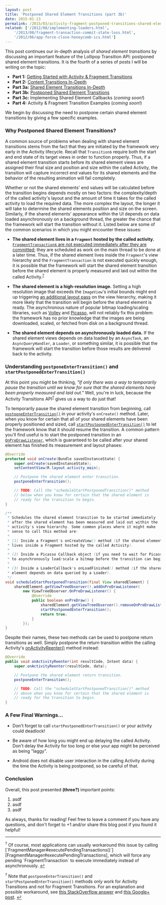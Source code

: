 ```yaml
---
layout: post
title: 'Postponed Shared Element Transitions (part 3b)'
date: 2015-01-13
permalink: /2015/03/activity-fragment-postponed-transitions-shared-element-callbacks-part3b.html
related: ['/2012/08/implementing-loaders.html',
    '/2013/08/fragment-transaction-commit-state-loss.html',
    '/2012/06/app-force-close-honeycomb-ics.html']
---
```


This post continues our in-depth analysis of _shared element transitions_ by discussing an important feature of the Lollipop Transition API: postponed shared element transitions. It is the fourth of a series of posts I will be writing on the topic:

* **Part 1:** [Getting Started with Activity & Fragment Transitions][part1]
* **Part 2:** [Content Transitions In-Depth][part2]
* **Part 3a:** [Shared Element Transitions In-Depth][part3a]
* **Part 3b:** [Postponed Shared Element Transitions][part3b]
* **Part 3c:** Implementing Shared Element Callbacks (_coming soon!_)
* **Part 4:** Activity & Fragment Transition Examples (_coming soon!_)

We begin by discussing the need to postpone certain shared element transitions by giving a few specific examples.

### Why Postponed Shared Element Transitions?

<!--morestart-->

A common source of problems when dealing with shared element transitions stems from the fact that they are initiated by the framework very early in the Activity lifecycle. Recall that `Transition`s require both the start and end state of its target views in order to function properly. Thus, if a shared element transition starts before its shared element views are assigned their final size and position and size within the called Activity, the transition will capture incorrect end values for its shared elements and the behavior of the resulting animation will fail completely.

Whether or not the shared elements' end values will be calculated before the transition begins depends mostly on two factors: the complexity/depth of the called activity's layout and the amount of time it takes for the called activity to load the required data. The more complex the layout, the longer it will take to determine the shared elements position and size on the screen. Similarly, if the shared elements' appearance within the UI depends on data loaded asynchronously on a background thread, the greater the chance that the framework will start the transition without it. Listed below are some of the common scenarios in which you might encounter these issues:

<!--more-->

* **The shared element lives in a `Fragment` hosted by the called activity.** [`FragmentTransaction`s are not executed immediately after they are committed][FragmentTransaction#commit]; they are scheduled as work on the main thread to be done at a later time. Thus, if the shared element lives inside the `Fragment`'s view hierarchy and the `FragmentTransaction` is not executed quickly enough, it is possible that the framework will start the shared element transition before the shared element is properly measured and laid out within the called Activity.<sup><a href="#footnote?" id="ref?">?</a></sup>

* **The shared element is a high-resolution image.** Setting a high resolution image that exceeds the `ImageView`'s initial bounds might end up triggering [an additional layout pass][ImageViewRequestLayout] on the view hierarchy, making it more likely that the transition will begin before the shared element is ready. The asynchronous nature of popular bitmap loading/scaling libraries, such as [Volley][Volley] and [Picasso][Picasso], will not reliably fix this problem: the framework has no prior knowledge that the images are being downloaded, scaled, or fetched from disk on a background thread.

* **The shared element depends on asynchronously loaded data.** If the shared element views depends on data loaded by an `AsyncTask`, an `AsyncQueryHandler`, a `Loader`, or something similar, it is possible that the framework will start the transition before those results are delivered back to the activity.

### Understanding `postponeEnterTransition()` and `startPostponedEnterTransition()`

At this point you might be thinking, _"If only there was a way to temporarily pause the transition until we know for sure that the shared elements have been properly measured and laid out."_ Well, you're in luck, because the Activity Transitions API<sup><a href="#footnote?" id="ref?">?</a></sup> gives us a way to do just that!

To temporarily pause the shared element transition from beginning, call [`postponeEnterTransition()`][postponeEnterTransition] in your activity's `onCreate()` method. Later, when you know for certain that all of your shared elements have been properly positioned and sized, call [`startPostponedEnterTransition()`][startPostponedEnterTransition] to let the framework know that it should resume the transition. A common pattern you'll find useful is to start the postponed transition in an [`OnPreDrawListener`][OnPreDrawListener], which is guaranteed to be called after your shared element has finished its measurement and layout phases:

```java
@Override
protected void onCreate(Bundle savedInstanceState) {
    super.onCreate(savedInstanceState);
    setContentView(R.layout.activity_main);

    // Postpone the shared element enter transition.
    postponeEnterTransition();

    // TODO: Call the "scheduleStartPostponedTransition()" method
    // below when you know for certain that the shared element is
    // ready for the transition to begin.
}

/**
 * Schedules the shared element transition to be started immediately
 * after the shared element has been measured and laid out within the
 * activity's view hierarchy. Some common places where it might make
 * sense to call this method are:
 * 
 * (1) Inside a Fragment's onCreateView() method (if the shared element
 * lives inside a Fragment hosted by the called Activity).
 *
 * (2) Inside a Picasso Callback object (if you need to wait for Picasso
 * to asynchronously load/scale a bitmap before the transition can begin).
 *
 * (3) Inside a LoaderCallback's onLoadFinished() method (if the shared
 * element depends on data queried by a Loader).
 */
void scheduleStartPostponedTransition(final View sharedElement) {  
    sharedElement.getViewTreeObserver().addOnPreDrawListener(
        new ViewTreeObserver.OnPreDrawListener() {
            @Override
            public boolean onPreDraw() {
                sharedElement.getViewTreeObserver().removeOnPreDrawListener(this);
                startPostponedEnterTransition();
                return true;
            }
        });
}
```

Despite their names, these two methods can be used to postpone return transitions as well. Simply postpone the return transition within the calling Activity's [onActivityReenter()][Activity#onActivityReenter] method instead:

```java
@Override
public void onActivityReenter(int resultCode, Intent data) {
    super.onActivityReenter(resultCode, data);

    // Postpone the shared element return transition.
    postponeEnterTransition();

    // TODO: Call the "scheduleStartPostponedTransition()" method
    // above when you know for certain that the shared element is
    // ready for the transition to begin.
}
```

### A Few Final Warnings...

* Don't forget to call `startPostponedEnterTransition()` or your activity could deadlock!

* Be aware of how long you might end up delaying the called Activity. Don't delay the Activity for too long or else your app might be perceived as being "laggy".

* Android does not disable user interaction in the calling Activity during the time the Activity is being postponed, so be careful of that.

### Conclusion

Overall, this post presented **(three?)** important points:

1. asdf
2. asdf
3. asdf

As always, thanks for reading! Feel free to leave a comment if you have any questions, and don't forget to +1 and/or share this blog post if you found it helpful!

<hr class="footnote-divider"/>
<sup id="footnote?">?</sup> Of course, most applications can usually workaround this issue by calling [`FragmentManager#executePendingTransactions()`][FragmentManager#executePendingTransactions], which will force any pending `FragmentTransaction` to execute immediately instead of asynchronously. <a href="#ref?" title="Jump to footnote ?.">&#8617;</a>

<sup id="footnote?">?</sup> Note that `postponeEnterTransition()` and `startPostponedEnterTransition()` methods only work for Activity Transitions and not for Fragment Transitions. For an explanation and possible workaround, see [this StackOverflow answer][PostponeEnterTransitionForFragments] and [this Google+ post][PostponeEnterTransitionForFragmentsG+]. <a href="#ref?" title="Jump to footnote ?.">&#8617;</a>

  [postponeEnterTransition]: https://developer.android.com/reference/android/app/Activity.html#postponeEnterTransition()
  [startPostponedEnterTransition]: https://developer.android.com/reference/android/app/Activity.html#startPostponedEnterTransition()
  [SharedElementCallback]: https://developer.android.com/reference/android/app/SharedElementCallback.html

  [FragmentTransaction#commit]: https://developer.android.com/reference/android/app/FragmentTransaction.html#commit()
  [FragmentManager#executePendingTransactions]: https://developer.android.com/reference/android/app/FragmentManager.html#executePendingTransactions()
  [GooglePlusPostponeEnterTransition]: https://plus.google.com/+AlexLockwood/posts/FJsp1N9XNLS
  [GooglePlusSystemUI]: https://plus.google.com/+AlexLockwood/posts/RPtwZ5nNebb
  [PostponeEnterTransitionForFragments]: http://stackoverflow.com/q/26977303/844882
  [PostponeEnterTransitionForFragmentsG+]: https://plus.google.com/+AlexLockwood/posts/3DxHT42rmmY
  [Activity#onActivityReenter]: https://developer.android.com/reference/android/app/Activity.html#onActivityReenter(int,%20android.content.Intent)
  [OnPreDrawListener]: http://developer.android.com/reference/android/view/ViewTreeObserver.OnPreDrawListener.html

  [ImageViewRequestLayout]: https://github.com/android/platform_frameworks_base/blob/lollipop-release/core/java/android/widget/ImageView.java#L453-L455
  [Volley]: https://android.googlesource.com/platform/frameworks/volley
  [Picasso]: http://square.github.io/picasso/

  [part1]: /2014/12/activity-fragment-transitions-in-android-lollipop-part1.html
  [part2]: /2014/12/activity-fragment-content-transitions-in-depth-part2.html
  [part3a]: /2015/01/activity-fragment-shared-element-transitions-in-depth-part3a.html
  [part3b]: /2015/03/activity-fragment-postponed-transitions-shared-element-callbacks-part3b.html


